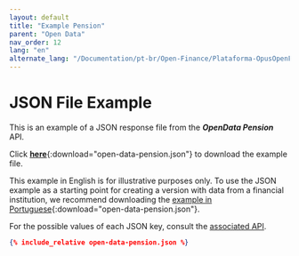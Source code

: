 ```yaml
---
layout: default
title: "Example Pension"
parent: "Open Data"
nav_order: 12
lang: "en"
alternate_lang: "/Documentation/pt-br/Open-Finance/Plataforma-OpusOpenFinance/Integração/apis-dados-abertos/DadosAbertos-Pension/"
---
```


# JSON File Example

This is an example of a JSON response file from the ***OpenData Pension*** API.

Click [**here**](open-data-pension.json){:download="open-data-pension.json"} to download the example file.

This example in English is for illustrative purposes only. To use the JSON example as a starting point for creating a version with data from a financial institution, we recommend downloading the [example in Portuguese](../../../../pt-br/Open-Finance/Plataforma-OpusOpenFinance/apis-dados-abertos/open-data-pension.json){:download="open-data-pension.json"}.

For the possible values of each JSON key, consult the [associated API][Link-API].

```json
{% include_relative open-data-pension.json %}
```

[Link-API]: ../../../../swagger-ui/index.html?api=en-open-data-pension
